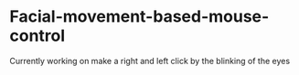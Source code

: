 # Facial-movement-based-mouse-control

Currently working on make a right and left click by the blinking of the eyes
